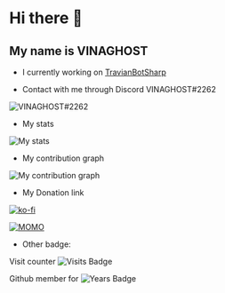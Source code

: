 
# Hi there 👋

## My name is VINAGHOST

- I currently working on [TravianBotSharp](https://github.com/Erol444/TravianBotSharp)

- Contact with me through Discord VINAGHOST#2262

![VINAGHOST#2262](https://dcbadge.vercel.app/api/shield/311088909184401408?style=plastic&compact=true)

- My stats

![My stats ](https://github-readme-stats.vercel.app/api?username=VINAGHOST)

- My contribution graph

![My contribution graph](https://activity-graph.herokuapp.com/graph?username=VINAGHOST&theme=react-dark)

- My Donation link

[![ko-fi](https://ko-fi.com/img/githubbutton_sm.svg)](https://ko-fi.com/T6T3648VG)

[![MOMO](https://upload.wikimedia.org/wikipedia/vi/f/fe/MoMo_Logo.png)](https://me.momo.vn/QDI6uEIJiAUvfNTDF2u9)

- Other badge:

Visit counter ![Visits Badge](https://badges.pufler.dev/visits/vinaghost/vinaghost)

Github member for ![Years Badge](https://badges.pufler.dev/years/vinaghost)
